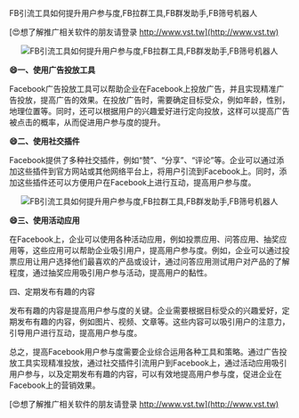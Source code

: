 FB引流工具如何提升用户参与度,FB拉群工具,FB群发助手,FB筛号机器人

[😍想了解推广相关软件的朋友请登录 http://www.vst.tw](http://www.vst.tw)

 <center><img src="https://vst.tw/MP4/tuiguang/png/4.png" alt="FB引流工具如何提升用户参与度,FB拉群工具,FB群发助手,FB筛号机器人"></center>

**😄一、使用广告投放工具**

Facebook广告投放工具可以帮助企业在Facebook上投放广告，并且实现精准广告投放，提高广告的效果。在投放广告时，需要确定目标受众，例如年龄，性别，地理位置等。同时，还可以根据用户的兴趣爱好进行定向投放，这样可以提高广告被点击的概率，从而促进用户参与度的提升。

**😄二、使用社交插件**

Facebook提供了多种社交插件，例如“赞”、“分享”、“评论”等。企业可以通过添加这些插件到官方网站或其他网络平台上，将用户引流到Facebook上。同时，添加这些插件还可以方便用户在Facebook上进行互动，提高用户参与度。

 <center><img src="https://vst.tw/MP4/tuiguang/png/8.png" alt="FB引流工具如何提升用户参与度,FB拉群工具,FB群发助手,FB筛号机器人"></center>

**😄三、使用活动应用**

在Facebook上，企业可以使用各种活动应用，例如投票应用、问答应用、抽奖应用等，这些应用可以帮助企业吸引用户，提高用户参与度。例如，企业可以通过投票应用让用户选择他们最喜欢的产品或设计，通过问答应用测试用户对产品的了解程度，通过抽奖应用吸引用户参与活动，提高用户的黏性。

四、定期发布有趣的内容

发布有趣的内容是提高用户参与度的关键。企业需要根据目标受众的兴趣爱好，定期发布有趣的内容，例如图片、视频、文章等。这些内容可以吸引用户的注意力，引导用户进行互动，提高用户参与度。

总之，提高Facebook用户参与度需要企业综合运用各种工具和策略。通过广告投放工具实现精准投放，通过社交插件引流用户到Facebook上，通过活动应用吸引用户参与，以及定期发布有趣的内容，可以有效地提高用户参与度，促进企业在Facebook上的营销效果。

[😍想了解推广相关软件的朋友请登录 http://www.vst.tw](http://www.vst.tw)



